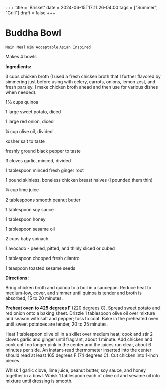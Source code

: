 +++
title = 'Brisket'
date = 2024-06-15T17:11:26-04:00
tags = ["Summer", "Grill"]
draft = false
+++
# Buddha Bowl

`Main Meal` `Kim Acceptable` `Asian Inspired`

Makes 4 bowls

**Ingredients:**

3 cups chicken broth (I used a fresh chicken broth that I further flavored by simmering just before using with celery, carrots, onions, lemon zest, and fresh parsley. I make chicken broth ahead and then use for various dishes when needed).

1 ½ cups quinoa 

1 large sweet potato, diced

1 large red onion, diced

¼ cup olive oil, divided

kosher salt to taste

freshly ground black pepper to taste

3 cloves garlic, minced, divided

1 tablespoon minced fresh ginger root

1 pound skinless, boneless chicken breast halves (I pounded them thin)

¼ cup lime juice

2 tablespoons smooth peanut butter

1 tablespoon soy sauce

1 tablespoon honey

1 tablespoon sesame oil

2 cups baby spinach

1 avocado - peeled, pitted, and thinly sliced or cubed

1 tablespoon chopped fresh cilantro

1 teaspoon toasted sesame seeds

**Directions:**

Bring chicken broth and quinoa to a boil in a saucepan. Reduce heat to medium-low, cover, and simmer until quinoa is tender and broth is absorbed, 15 to 20 minutes.

**Preheat oven to 425 degrees F** (220 degrees C). Spread sweet potato and red onion onto a baking sheet. Drizzle 1 tablespoon olive oil over mixture and season with salt and pepper; toss to coat. Bake in the preheated oven until sweet potatoes are tender, 20 to 25 minutes.

Heat 1 tablespoon olive oil in a skillet over medium heat; cook and stir 2 cloves garlic and ginger until fragrant, about 1 minute. Add chicken and cook until no longer pink in the center and the juices run clear, about 6 minutes per side. An instant-read thermometer inserted into the center should read at least 165 degrees F (74 degrees C). Cut chicken into 1-inch pieces.

Whisk 1 garlic clove, lime juice, peanut butter, soy sauce, and honey together in a bowl. Whisk 1 tablespoon each of olive oil and sesame oil into mixture until dressing is smooth.
